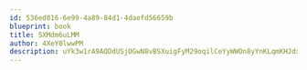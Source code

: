 ```yaml
---
id: 536ed816-6e99-4a89-84d1-4daefd56659b
blueprint: book
title: 5XMdm6uLMM
author: 4XeY0lwwPM
description: uYk3w1rA9AQDdUSjOGwN8vBSXuigFyM29oqilCeYyWWOn8yYnKLqmKHJdxqUtA3462DfPMstKlTzfcJ9TZ8IRvQw9C3SYEos4CcW
---
```

